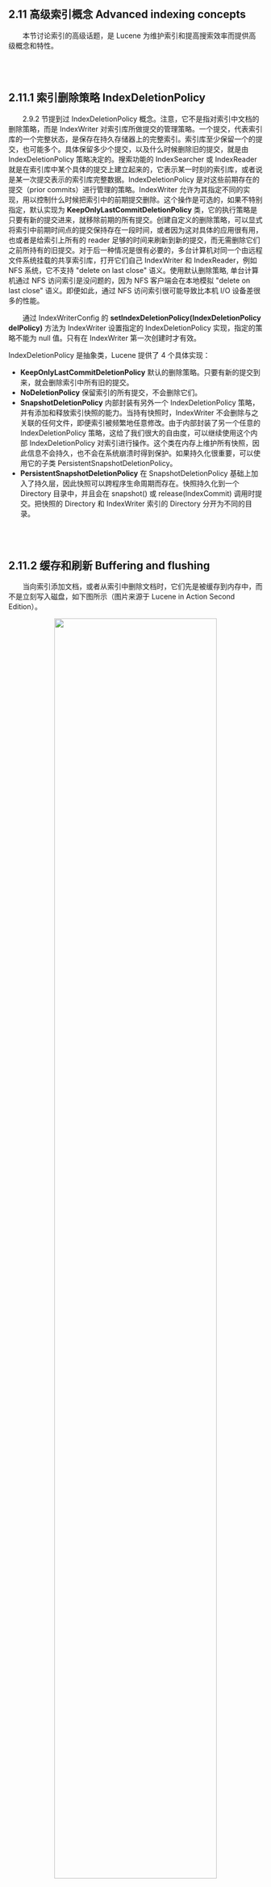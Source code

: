 ## 2.11 高级索引概念 Advanced indexing concepts ##

&emsp;&emsp;本节讨论索引的高级话题，是 Lucene 为维护索引和提高搜索效率而提供高级概念和特性。



<br/><br/>
<a id="1"></a>
## 2.11.1 索引删除策略 IndexDeletionPolicy ##

&emsp;&emsp;2.9.2 节提到过 IndexDeletionPolicy 概念。注意，它不是指对索引中文档的删除策略，而是 IndexWriter 对索引库所做提交的管理策略。一个提交，代表索引库的一个完整状态，是保存在持久存储器上的完整索引。索引库至少保留一个的提交，也可能多个。具体保留多少个提交，以及什么时候删除旧的提交，就是由 IndexDeletionPolicy 策略决定的。搜索功能的 IndexSearcher 或 IndexReader 就是在索引库中某个具体的提交上建立起来的，它表示某一时刻的索引库，或者说是某一次提交表示的索引库完整数据。IndexDeletionPolicy 是对这些前期存在的提交（prior commits）进行管理的策略。IndexWriter 允许为其指定不同的实现，用以控制什么时候把索引中的前期提交删除。这个操作是可选的，如果不特别指定，默认实现为 **KeepOnlyLastCommitDeletionPolicy** 类，它的执行策略是只要有新的提交进来，就移除前期的所有提交。创建自定义的删除策略，可以显式将索引中前期时间点的提交保持存在一段时间，或者因为这对具体的应用很有用，也或者是给索引上所有的 reader 足够的时间来刷新到新的提交，而无需删除它们之前所持有的旧提交。对于后一种情况是很有必要的，多台计算机对同一个由远程文件系统挂载的共享索引库，打开它们自己 IndexWriter 和 IndexReader，例如 NFS 系统，它不支持 "delete on last close" 语义。使用默认删除策略, 单台计算机通过 NFS 访问索引是没问题的，因为 NFS 客户端会在本地模拟 "delete on last close" 语义。即便如此，通过 NFS 访问索引很可能导致比本机 I/O 设备差很多的性能。

&emsp;&emsp;通过 IndexWriterConfig 的 **setIndexDeletionPolicy(IndexDeletionPolicy delPolicy)** 方法为 IndexWriter 设置指定的 IndexDeletionPolicy 实现，指定的策略不能为 null 值。只有在 IndexWriter 第一次创建时才有效。

IndexDeletionPolicy 是抽象类，Lucene 提供了 4 个具体实现：
- **KeepOnlyLastCommitDeletionPolicy** 默认的删除策略。只要有新的提交到来，就会删除索引中所有旧的提交。
- **NoDeletionPolicy** 保留索引的所有提交，不会删除它们。
- **SnapshotDeletionPolicy** 内部封装有另外一个 IndexDeletionPolicy 策略，并有添加和释放索引快照的能力。当持有快照时，IndexWriter 不会删除与之关联的任何文件，即便索引被频繁地任意修改。由于内部封装了另一个任意的 IndexDeletionPolicy 策略，这给了我们很大的自由度，可以继续使用这个内部 IndexDeletionPolicy 对索引进行操作。这个类在内存上维护所有快照，因此信息不会持久，也不会在系统崩溃时得到保护。如果持久化很重要，可以使用它的子类 PersistentSnapshotDeletionPolicy。
- **PersistentSnapshotDeletionPolicy** 在 SnapshotDeletionPolicy 基础上加入了持久层，因此快照可以跨程序生命周期而存在。快照持久化到一个 Directory 目录中，并且会在 snapshot() 或 release(IndexCommit) 调用时提交。把快照的 Directory 和 IndexWriter 索引的 Directory 分开为不同的目录。


<br/><br/>
<a id="2"></a>
## 2.11.2 缓存和刷新 Buffering and flushing ##

&emsp;&emsp;当向索引添加文档，或者从索引中删除文档时，它们先是被缓存到内存中，而不是立刻写入磁盘，如下图所示（图片来源于 Lucene in Action Second Edition）。

<div align=center><img src="../../image/in-memory-document-buffer.png" width="80%" height="80%"/></div>

&emsp;&emsp;这种缓存处理是出于性能的考虑，以最小化磁盘 I/O 操作。Lucene 会定期将缓存中的变化刷新到 Directory 表示的索引库中。

IndexWriter 根据两种条件来触发刷新操作，这些条件由程序控制：
- **所有新增文档占用一定数量的内存时触发**。可以通过 **IndexWriterConfig.setRAMBufferSizeMB(double ramBufferSizeMB)** 设置具体的刷新缓存大小，默认值是 DEFAULT_RAM_BUFFER_SIZE_MB，即默认刷新条件是 16 MB。也可以设置该选项为 DISABLE_AUTO_FLUSH 来禁用内存刷新条件。为了加快索引速度，应该使用较大的内存触发刷新缓存。
- **缓存中添加了足够数量的文档时触发**。可通过 **IndexWriterConfig.setMaxBufferedDocs(int maxBufferedDocs)** 设置一个具体的缓存文档数量，当缓存中新增文档数量超过这个设置值时，触发刷新操作。也将这个选项设置为 DISABLE_AUTO_FLUSH 常量值，表示不使用添加一定文档数量来作为触发刷新操作的条件，而且默认值就是 DISABLE_AUTO_FLUSH，所以默认是不开启文档数量刷新缓存的。

不论先满足哪一种条件，都会触发缓存刷新操作。刷新操作会在 Directory 表示的索库目录内创建新的段文件(segment)，以及该段所包含的其它文件。

&emsp;&emsp;注意，刷新操作把 IndexWriter 内部缓存的状态转移到索引，此时这些变化对新打开的 IndexReader 对象来说还是不可见的，除非调用了 IndexWriter.commit() 或者 IndexWriter.close() 方法，并且 IndexReader 对象重新打开才能看到索引中真正的变化。理解刷新（flush）和提交（commit）二者的区别非常重要。刷新是释放由缓存索引变化占用的内存。而提交是使所有的变化（缓存的以及被刷新的）持久化到磁盘，并在索引中可见。

刷新操作可能会触发索引中一个或多个段的合并操作，段合并操作默认情况下在一个后台线程中执行，因此不会阻塞添加文档的调用。

>**NOTE**:&emsp;当 IndexWriter 对索引进行改变时，新打开的 IndexReader 不会看到这些变化，直到 IndexWriter.commit() 或 IndexWriter.close() 被调用之后，并且 reader 重新打开才能看到这种变化。但对于新打开的近实时搜索 reader 却不同，它能立即看到 IndexWriter 之前对索引所做的修改，而不必等到 IndexWriter.commit() 或 IndexWriter.close() 调用之后。因为近实时搜索的 reader 在打开时，会强制对 writer 进行提交。


<br/><br/>
<a id="3"></a>
## 2.11.3 索引提交 Index commits ##

&emsp;&emsp;每次调用 **IndexWriter** 的 **commit()** 方法时都会创建一个索引提交。如果 **LiveIndexWriterConfig.getCommitOnClose()** 返回 **true** 值，那么 IndexWriter 在调用 close() 方法时也会调用 commit() 方法，因此会创建索引提交。commitOnClose 选项可通过 **IndexWriterConfig.setCommitOnClose(boolean commitOnClose)** 方法设置，默认为 true 值。

&emsp;&emsp;2.11.1节谈论过，一个提交，代表索引库的一个完整状态，是保存在持久存储器上的完整索引，一般是保存在磁盘上。索引库至少保留一个的提交，也可能多个。具体保留多少个提交，以及什么时候删除旧的提交，是由 IndexDeletionPolicy 策略决定的。搜索功能的 IndexSearcher 或 IndexReader 就是在索引库中某个具体的提交上建立起来的，它表示某一时刻的索引库，或者说是某一次提交表示的索引库完整数据。从这一点上看，Lucene 索引的提交（commit）有点类似于代码管理程序中的提交，比如 Git 中 commit 也有类似的概念。只是代码管理库中的提交一般不删除，而是作为整个项目的迭代历史而存在，与索引删除策略中的NoDeletionPolicy 有同样的语义。而一般情况下，Lucene 的索引是不保留这么多提交的，如果是默认删除策略，当对索引做提交时，Lucene 只保留最新的一次提交，将之前的提交全部删除。

&emsp;&emsp;对于新打开或者重新打开的 IndexReader 或 IndexSearcher 看到的只能是最后一次提交的索引，从最后一次提交到当前，IndexWriter 对索引所做的所有改变对 reader 是不可见的，唯一的例外是近实时搜索功能（**near real time, NRT**），它能看到到最近由 InddexWriter 对索引所做的更改，而不必先对这些更改做一次提交。

&emsp;&emsp;提交是一个代价高昂的操作，过于频繁调用会拖慢索引操作吞吐能力。如果由于某些原因要丢弃所有对索引做的改变，可以调用 **IndexWriter.rollback()** 方法来删除当前 IndexWriter 对索引所做的所有改变，使索引恢复到最后一次提交状态。rollback() 操作是不提交从最后一次提交以来的任何变化来关闭当前 IndexWriter 对象，或者是该 IndexWriter 打开之后一直没有进行过任何提交调用，那么 rollback() 将恢复到 IndexWriter 打开之前的状态。rollback() 调用会删除所有创建的临时文件，状态恢复到与最后一次提交一致，或与打开之前状态一致，如果期间调用了 IndexWriter.prepareCommit() 方法，也会被清除。最后，rollback() 操作关闭 IndexWriter 对象，释放索引库 write lock。

下面是 IndexWriter 在提交过程中执行的步骤：
1. 刷新缓存中的所有文档和删除操作。
2. 同步新创建的文件，包括刷新产生的临时文件，以及合并操作结束后产生的文件。IndexWriter 调用 Directory.sync() 方法来执行这一步，该调用不会立即返回，直到把所有待写入的文件内容和元数据都写入到底层 I/O 系统的稳定存储器中。这一步通常会是一个代价高昂的操作，因为它会强制操作系统刷新所有的待写入数据，这种操作对不同的文件系统有不同的代价。对于 FSDirectory 表示的目录来说，会调用操作系统的 fsync 系统调用。
3. 写入并同步下一个 segments_N 文件。一旦这一步完成，IndexReader 立即就会看到最后一次提交以来索引的所有变化。
4. 通过已配置的 IndexDeletionPolicy 策略删除旧的提交，默认是 KeepOnlyLastCommitDeletionPolicy 策略，我们可以创建自己的 IndexDeletionPolicy 策略实现，来自定义删除哪些提交，以及什么时候删除。

&emsp;&emsp;因为旧的索引文件只被最后的提交引用，在有新的提交到来并完成之前它们不会被删除，两次提交之间等待较长的时间，比频繁执行提交的操作，必然会消耗更多的磁盘空间。如果索引库与外部事务资源关联，例如数据库，那么你可能对 Lucene 提供的两段式提交的高级 API 感兴趣。


<br/>
#### 两阶段提交 Two-Phase Commit ####

&emsp;&emsp;对有些应用程序来说，需要提交一个包含 Lucene 索引和其他外部资源的事务，例如数据库，Lucene 为此提供了 **prepareCommit()** 方法。该方法完成了上面步骤列表中的 1 和 2 两个步骤，以及步骤 3 中的大部分操作，但停止于使新的 segments_N 文件对 reader 可见。执行完 prepareCommit() 方法调用之后，可以调用 rollback() 方法放弃这次提交，也可以调用 **commit()** 方法来完成这次提交。prepareCommit() 方法调用完成之后，commit() 的调用会非常快。如果执行过程中出现错误，如遇到 “磁盘已满（disk full）” 异常，会发生在 prepareCommit() 调用阶段，而不是调用 commit() 时，这对保证整个事务完整性是非常有益的表现。把提交分成两个阶段的机制，让我们能够构建包含 Lucene 在内的分布式两阶段提交协议。

<br/>
#### 管理多个提交 Managing Multiple Index Commits ####

&emsp;&emsp;2.11.1 小节提到过，索引中保留多少个提交是由 IndexDeletionPolicy 策略管理的。默认情况下，Lucene 索引只保留一个当前提交，它是最近的提交。但如果实现自定义的提交策略，就可以很容易地在索引中累积多个提交。可以使用 DirectoryReader 的静态方法 **listCommits(Directory dir)** 获取到索引中所有的提交，Directory dir 表示索引所在目录。listCommits() 方法返回 List<IndexCommit> 数据，列表的每个元素为 **IndexCommit** 类型，它表示一个提交的逻辑定义。而 DirectoryReader 的实例方法 **getIndexCommit()** 返回的 **IndexCommit** 表示当前 reader 打开的那个提交，这就是 2.11.1 小节所说的，**一个 IndexReader 或 IndexSearcher 必须在某个具体的提交上打开，才能正常工作**。

&emsp;&emsp;得到索引上的所有的提交之后，就可以遍历列表，来获得每个提交的具体细节信息。例如，如果之前在 IndexWriter 上通过调用 **setLiveCommitData(Iterable<Map.Entry<String,String>> commitUserData)**，或者 **setLiveCommitData(Iterable<Map.Entry<String,String>> commitUserData, boolean doIncrementVersion)** 方法为提交设置了自定义的数据，这时候，就可以通过调用 IndexCommit 的 getUserData() 来得到自定义提供的数据，其结果是 Map<String,String> 类型。这里可以存储一些对我们应用程序有用的数据信息，使我们可以从多个提交中挑出我们感兴趣的那一个。然后通过 DirectoryReader 的静态方法 **open(IndexCommit commit)** 或 **open(IndexCommit commit, Comparator<LeafReader> leafSorter)** 来直接在这个提交上打开 reader，进而通过 **IndexSearcher(IndexReader r)** 构造器创建 IndexSearcher 对象，之后该 searcher 的所有搜索操作都是在这个提交提供的索引上进行。

&emsp;&emsp;应用同样的逻辑，也可以在某个旧的提交上打开一个 **IndexWriter**，但它们的用意是不同的：这是将 IndexWriter 回滚到一个先前的提交上，并在这个先前的提交点上开始索引新文档，在效果上是移除这个提交点之后对索引做的所有更改。这有点像 IndexWriter 的 rollback() 方法，只不过 rollback() 方法只是回滚当前 IndexWriter 最后一个提交之后对索引所做的更改，而让 IndexWriter 打开某个前期提交的操作，是回滚已经提交到索引中的更改，或许是很久以前的提交，中间或许回滚掉多个提交。

&emsp;&emsp;在某个具体的前期提交上打开一个 IndexWriter，可以在创建 IndexWriter 之前，通过 **IndexWriterConfig** 的 **setIndexCommit(IndexCommit commit)** 方法设置提交点，然后通过 **IndexWriter(Directory d, IndexWriterConfig conf)** 创建并打开 IndexWriter 实例对象。IndexWriterConfig 中 commit 默认值为 null，因此默认情况下，IndexWriter 在最近的提交点上打开。



<br/><br/>
<a id="4"></a>
## 2.11.4 ACID 事务和索引一的致性 ACID transactions and index consistency ##

&emsp;&emsp;Lucene 实现了 ACID 事务模型，它是通过限制同时只能打开一个事务，即 writer，来实现这个特性的。下面是 ACID 标准，以及 Lucene 如何符合每一项标准的细节。
- **原子性（Atomic）：** 通过 writer 对索引所做的改变，要么全部提交到索引中，要么全都不提交，没有两者之间的中间状态存在。
- **一致性（Consistency）：** Lucene 索引库也是一致性的。例如，从一个 updateDocument() 操作中，从来不会看到没有对应 addDocument() 的删除操作。在使用 IndexWriter.addIndexes(CodecReader... readers) 和 addIndexes(Directory... dirs) 方法合并多个索引时，要么所有的索引都合并成功并提交创建一个新的 segments_N 文件，要么不提交，所有合并操作失败，不会有任何索引加入到现有索引中。
- **隔离性（Isolation）：** 在 IndexWriter 对索引进行改变时，新打开的 IndexReader 不会看到索引的任何变化，直到 IndexWriter 进行一次成功的提交，IndexReader 重新打开后才能看到索引的变化，IndexReader 只能看到索引中最后一次成功的提交。
- **持久性（Durability）：** 如果应用程序遇到无法处理的异常，JVM 虚拟机崩溃、操作系统死机、或者计算机突然掉电，Lucene 索引库会保持一致，会保留最后一次成功提交中所有的更改。那次提交之后所做的更改会丢失。



<br/><br/>
<a id="5"></a>
## 2.11.5 段合并 Merging ##

&emsp;&emsp;当索引中有太多的索引段时，IndexWriter 就会选择其中的一些来把它们合并成一个更大的段。段合并有如下几个重要好处：
- **段合并会减少索引库中段的数量**。因为一旦合并完成，所有参与合并的旧段就会被删除，只把最后合并成的那一个大段加入索引。由于需要搜索的索引段变少了，因此会加速搜索。段合并也会有效防止由于操作系统限制打开文件描述符数量而造成的错误。
- **段合并会减小索引库的总体大小**。比如说，待合并的索引段中有一些待删除的文档，其实索引删除文档，并不是真正地将文档从索引中删除，而是将这些文档做了删除标记，合并过程会跳过合并这些待删除的文档，彻底移除了这些待删除文档所占用的空间，这样才算真正地将文档从索引库文件中删除。即便待索引段中没有待删除的文档，对于相同一批被索引的文档来说，一个合并的段也会比多个段占用更少的文件空间。

&emsp;&emsp;那么到底什么时候进行合并是必要的？“段太多了（too many segments）”特殊含义是什么？这些都是由 MergePolicy 来决定的。但 MergePolicy 只确定哪些段要参与合并，真正的合并是由 MergeScheduler 来执行的。


<br/>
#### 段合并策略 MergePolicy ####

&emsp;&emsp;IndexWriter 依赖于抽象基类 **MergePolicy** 的子类来确定何时进行段合并。在索引中的段被 IndexWriter 修改的时候，或者是因缓存刷新而增加了新段，亦或者由于调用了 IndexWriter.addIndexes(CodecReader... readers) 或	IndexWriter.addIndexes(Directory... dirs) 而增加了一些新的索引段，也或者是因为前一次合并而可能现在需要级联，这时，IndexWriter 将询问 MergePolicy 以确定当前是否需要进行新的合并操作。如果是，MergePolicy 将精确提供将被合并的段。

&emsp;&emsp;在段发生变化时，IndexWriter 通过调用 MergePolicy 的 **findMerges(MergeTrigger mergeTrigger, SegmentInfos segmentInfos, MergePolicy.MergeContext mergeContext)** 方法来让 MergePolicy 选择需要合并的索引段。该方法返回 **MergePolicy.MergeSpecification** 实例，是一个描述合并操作的列表 List<MergePolicy.OneMerge>，或者返回 null 值表示当前没有需要合并的操作。如果 IndexWriter 调用了 **forceMerge(int maxNumSegments)** 或者 **forceMerge(int maxNumSegments, boolean doWait)** 方法，那么 MergePolicy 的 **findForcedMerges(SegmentInfos segmentInfos, int maxSegmentCount, Map<SegmentCommitInfo,Boolean> segmentsToMerge, MergePolicy.MergeContext mergeContext)** 方法会被调用，返回值与 findMerges() 方法相同。如果 IndexWriter 调用了 **forceMergeDeletes()** 或者 **forceMergeDeletes(boolean doWait)** 方法，那么 MergePolicy 的 **findForcedDeletesMerges(SegmentInfos segmentInfos, MergePolicy.MergeContext mergeContext)** 方法会被调用，返回值与 findMerges() 方法相同。

&emsp;&emsp; Lucene 为 MergePolicy 提供了多个具体子类以适应不同的应用场景：**FilterMergePolicy, LogMergePolicy, NoMergePolicy, TieredMergePolicy** 是 MergePolicy 的直接子类，其中 **TieredMergePolicy** 是 Luecne 为 IndexWriter 提供的默认合并策略。除此之外，FilterMergePolicy 类之下又有     OneMergeWrappingMergePolicy, UpgradeIndexMergePolicy，SoftDeletesRetentionMergePolicy 子类；LogMergePolicy 类之下有 LogByteSizeMergePolicy, LogDocMergePolicy 子类。

&emsp;&emsp;改变 IndexWriter 的合并策略，可以通过 **IndexWriterConfig.setMergePolicy(MergePolicy mergePolicy)** 方法为 IndexWriter 设置合并策略。注意，改变合并策略只对改变之后的合并生效，对改变之前的合并无效。


<br/>
#### 合并调度器 MergeScheduler ####

&emsp;&emsp;合并选择只是第一步，下一步是实际的合并操作的执行。IndexWriter 依赖于 MergeScheduler 合并调度器来完成合并操作。Lucene 为 MergeScheduler 提供了 **ConcurrentMergeScheduler**, **NoMergeScheduler**, **SerialMergeScheduler** 3 个 MergeScheduler 具体实现，其中 **ConcurrentMergeScheduler** 是 IndexWriter 的默认值。所有实现的核心方法是 merge(MergeScheduler.MergeSource mergeSource, MergeTrigger trigger) 用于执行具体的合并操作。

&emsp;&emsp;ConcurrentMergeScheduler 使用后台线程执行合并段操作，而 SerialMergeScheduler 使用调用线程执行段合并，这意味着当合并时，会在当前线程上占用比较长的时间执行合并操作，这会使我们立刻感受到类似 addDocument() 或 deleteDocuments() 方法调用好像卡住了一样，也会执行比较长的时间，直到合并操作执行完毕。

&emsp;&emsp;改变 IndexWriter 的合并调度器，可以通过调用 **IndexWriterConfig.setMergeScheduler(MergeScheduler mergeScheduler)** 为 IndexWriter 设置新的合并调度器选项。

注意，&emsp;&emsp;MergePolicy 的 findMerges()、findForcedMerges()、findForcedDeletesMerges() 等方法返回的是 MergePolicy.MergeSpecification 类型值，MergePolicy.MergeSpecification 类型最重要的它含有一个 List<MergePolicy.OneMerge> 公开字段，表示合并操作的列表。 每个 MergePolicy.OneMerge 对象表示的是一个单独的合并操作，其本身包含一个 List<SegmentCommitInfo>，其中包含这个合并操作所包含的索引段。因此，合并策略的 MergePolicy.MergeSpecification 实例的合并操作可能是多个。如果是多个合并操作，那么如果 IndexWriter 使用的是 SerialMergeScheduler 调度器，则多个合并操作会顺序执行，如果使用的是 ConcurrentMergeScheduler 调度器，那么它们会并发执行（will be run concurrently）。 

&emsp;&emsp;一般情况下，自定义 MergePolicy 选项，或者实现自己的 MergePolicy 以及 MergeScheduler 是非常高级的用法。对于大多数应用程序来说，Lucene 的默认设置就已经能够很好地完成任务了。如果对 IndexWriter 什么时候进行缓存刷新以及段合并操作非常好奇，可以调用 2.10 节描述的 setInfoStream() 方法来观察这些操作的细节。


<br/><br/>
<a id="6"></a>
## 2.11.6 合并多个索引 Adding indexes to a index ##

&emsp;&emsp;IndexWriter 提供了将多个索引库合并为一个索引库的方法。当然，在多个索引库上进行搜索也是可以的，Lucene 允许这样做。但将多个索引合并成一个索引也有它的应用场景，比如，有一个巨大的文件集合，比如文件有几百个 TB 大小，甚至几十个 PB 的文件总量，可以把它们切分成一些小的子集，每个子集分别索引到自己的索引库中，它们可以并行运行在不同的线程、进程、或者不同的机器上。然后，将这些子集索引合并到一个完整的索引中。

IndexWriter 提供了如下两个方法来完成上述应用：
- **addIndexes(Directory... dirs)** 将索引数组中所有的索引段加入到本索引中。此方法要获取每个索引目录中的写锁，因此要确保该方法调用期间，没有其它的 IndexWriter 打开或尝试打开每一个参与合并的索引目录。
- **addIndexes(CodecReader... readers)** 将所提供的索引合并到本索引中。其中每一个 CodecReader 都必须是打开的，空的索引段会被丢弃，不会加入到本索引中。此方法将 readers 提供的所有索引作为一个合并操作，因此，如果有非常大数量的 readers，最好是把所有的索引划分为几个组，然后针对每一组进行 addIndexes(CodecReader... readers) 调用。此方法不会使用 MergeScheduler 执行合并操作。

&emsp;&emsp;两个 addIndexes() 方法都是事务性的，除非索引索引都添加完毕，否则不会提交一个新的 segments_N 文件。意思是说，如果在 addIndexes() 过程中发生了异常，例如，磁盘已满（disk full）异常，那么或者没有任何索引加入到本索引中，或者所有的索引都加入到了本索引中。没有发生异常时，加入了其中的几个索引，还有一些没加入的这种中间状态。

&emsp;&emsp;注意，合并多个索引的操作要求当前索引的 Directory 要有 2 倍的磁盘临时自由空间，这包括所有输入索引文件磁盘空间的总和，也包括当前索引占用的起始索引磁盘空间。如果当前起始索引上还有 IndexReader 或 IndexSearcher 打开，那么还要求有起始索引更多的临时空间。

&emsp;&emsp;当然，不能把当前索引也作为 addIndexes() 参数之一传入方法。

&emsp;&emsp;还有一点需要注意，就是所有添加的索引库必须是使用与当前索引库相同的 Lucene 版本创建的。



<br/><br/>
<a id="7"></a>
## 2.11.7 倒排索引 API（Postings APIs） ##


<br/>
#####<font size=3 color=green>Fields</font> #####

Fields 是进入倒排索引的起始入口点，它表示某个具体对象内所包含的域的集合，可以通过多种方式获得：

```
 // access indexed fields for an index segment
 Fields fields = reader.fields();
 // access term vector fields for a specified document
 Fields fields = reader.getTermVectors(docid);
```

Fields 类实现了 Java 的 Iterable 接口，因此很容易迭代其域列表：

```
 // enumerate list of fields
 for (String field : fields) {
   // access the terms for this field
   Terms terms = fields.terms(field);
 }
```


<br/>
#####<font size=3 color=green>Terms</font> #####

Terms 表示某个域中所包含的词项 term 的集合，它暴露出一些元数据和统计信息，以及一个迭代 API。

```
 // metadata about the field
 System.out.println("positions? " + terms.hasPositions());
 System.out.println("offsets? " + terms.hasOffsets());
 System.out.println("payloads? " + terms.hasPayloads());
 // iterate through terms
 TermsEnum termsEnum = terms.iterator(null);
 BytesRef term = null;
 while ((term = termsEnum.next()) != null) {
   doSomethingWith(termsEnum.term());
 }
 
```

TermsEnum 类提供了获取域中词项列表迭代器的方法，还有一些获取有关词项统计信息，以及访问词项的文档和位置信息的方法。

```
 // seek to a specific term
 boolean found = termsEnum.seekExact(new BytesRef("foobar"));
 if (found) {
   // get the document frequency
   System.out.println(termsEnum.docFreq());
   // enumerate through documents
   PostingsEnum docs = termsEnum.postings(null, null);
   // enumerate through documents and positions
   PostingsEnum docsAndPositions = termsEnum.postings(null, null, PostingsEnum.FLAG_POSITIONS);
 }
```

<br/>
#####<font size=3 color=green>Documents</font> #####
PostingsEnum 是 DocIdSetIterator 的一个扩展，因此，可以迭代某个词项上的文档列表，以及某个文档中该词项的词频。

```
 int docid;
 while ((docid = docsEnum.nextDoc()) != DocIdSetIterator.NO_MORE_DOCS) {
   System.out.println(docid);
   System.out.println(docsEnum.freq());
  }
```


<br/>
#####<font size=3 color=green>Positions</font> #####

PostingsEnum 也可以迭代一个词项在文档中的位置，以及与每个位置相关的信息（例如偏移量 offset 和附加信息 payload）。信息是否可用由传递给 TermsEnum.postings(PostingsEnum reuse, int flags)方法的 flag 参数控制。

```
 int docid;
 PostingsEnum postings = termsEnum.postings(null, null, PostingsEnum.FLAG_PAYLOADS | PostingsEnum.FLAG_OFFSETS);
 while ((docid = postings.nextDoc()) != DocIdSetIterator.NO_MORE_DOCS) {
   System.out.println(docid);
   int freq = postings.freq();
   for (int i = 0; i < freq; i++) {
    System.out.println(postings.nextPosition());
    System.out.println(postings.startOffset());
    System.out.println(postings.endOffset());
    System.out.println(postings.getPayload());
   }
 }
```



<br/><br/>
<a id="8"></a>
## 2.11.8 索引库统计信息 Index Statistics ##

<br/>
#####<font size=3 color=green>词项统计信息 Term statistics</font> #####

- **TermsEnum.docFreq()**: 返回至少包含一个本词项的文档数量。对于一个被索引的词项来说，这个统计信息总是可用。注意，该方法也会把删除的文档计算在内，在索引段被合并之后，统计信息会同步更新，因为删除文档被移除了。
- **TermsEnum.totalTermFreq()**: 返回该词项在所有文档中出现次数的总和。类似于 docFreq() 方法，也会把删除的文档计算在内。


<br/>
#####<font size=3 color=green>域统计信息 Field statistics</font> #####

- **Terms.size()**: 返回域中唯一词项的数量。这个统计信息对某些 Terms 实现可能不可用，例如 MultiTerms 其值不能进行有效计算，返回值为 -1。注意，该方法也会把删除的文档计算在内，在索引段被合并之后，统计信息会同步更新，因为删除文档被移除了。
- **Terms.getDocCount()**: 返回至少包含一个该域的任意词项的文档数量。可以认为它是域级别的 docFreq()方法。与 docFreq() 类似，包括已删除的文档。
- **Terms.getSumDocFreq()**: 返回该域倒排表的数量（倒排索引中词项到文档的映射 term-document mappings in the inverted index）。可以认为是本域中所有词项的 TermsEnum.docFreq() 的总和，并且与 docFreq() 类似，包括已删除的文档。
- **Terms.getSumTotalTermFreq()**: 返回该域中所有词元的（token）总和。可以认为是该域中所有词项 TermsEnum.totalTermFreq() 的总和，并且类似于 totalTermFreq()，它也计算被删除文档中的出现次数。



<br/>
#####<font size=3 color=green>索引段的统计信息 Segment statistics</font> #####

- **IndexReader.maxDoc()**: 返回索引库中的文档数量，包括被删除的文档。
- **IndexReader.numDocs()**: 返回索引中存活的文档数量，不包括已被删除的文档。
- **IndexReader.numDeletedDocs()**: 返回索引中被删除的文档数量。
- **Fields.size()**: 返回被索引的域的数量。


<br/>
#####<font size=3 color=green>文档统计信息 Document statistics</font> #####

文档的统计信息在对索引的域进行索引过程中可用：典型的，一个 Similarity 的实现会存储一些这类信息（可能会以有损耗的方式），通过 Similarity.computeNorm(org.apache.lucene.index.FieldInvertState) 方法存储为文档的归一化值（the normalization value）。

- **FieldInvertState.getLength()**: 返回文档中该域的词元数量。注意，这个数值仅仅是 TokenStream.incrementToken() 调用返回 true 的数量，与 PositionIncrementAttribute 中的值无关。
- **FieldInvertState.getNumOverlap()**: 返回文档中该域该的位置提升（position increment）为 0 值的词元数量。这个值可用于计算不考虑人造词元文档的长度，例如同义词。
- **FieldInvertState.getPosition()**: 返回文档中该当前域的累积位置值：从 PositionIncrementAttribute 和 Analyzer.getPositionIncrementGap(java.lang.String) 跨多值域进行计算。
- **FieldInvertState.getOffset()**: 返回文档当前域的字符偏移量总体值。
- **FieldInvertState.getUniqueTermCount()**: 返回文档中当前域唯一词项数量。
- **FieldInvertState.getMaxTermFrequency()**: 返回文档中当前域中跨所有唯一词项的最大词频。













